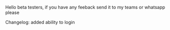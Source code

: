 Hello beta testers, if you have any feeback send it to my teams or whatsapp please

Changelog:
  added ability to login
